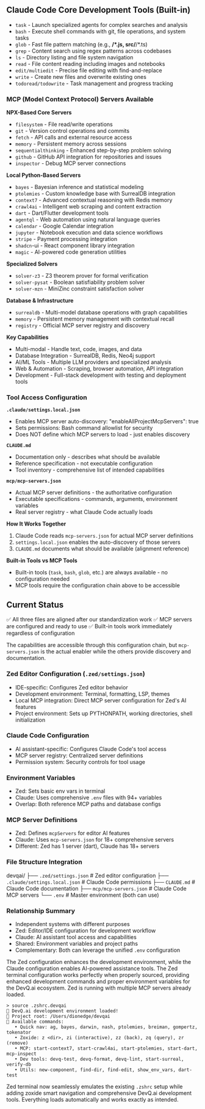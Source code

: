 ## Claude Code Core Development Tools (Built-in)

- `task` - Launch specialized agents for complex searches and analysis
- `bash` - Execute shell commands with git, file operations, and system tasks
- `glob` - Fast file pattern matching (e.g., **/*.js, src/**/*.ts)
- `grep` - Content search using regex patterns across codebases
- `ls` - Directory listing and file system navigation
- `read` - File content reading including images and notebooks
- `edit/multiedit` - Precise file editing with find-and-replace
- `write` - Create new files and overwrite existing ones
- `todoread/todowrite` - Task management and progress tracking

### MCP (Model Context Protocol) Servers Available

**NPX-Based Core Servers**

- `filesystem` - File read/write operations
- `git` - Version control operations and commits
- `fetch` - API calls and external resource access
- `memory` - Persistent memory across sessions
- `sequentialthinking` - Enhanced step-by-step problem solving
- `github` - GitHub API integration for repositories and issues
- `inspector` - Debug MCP server connections

**Local Python-Based Servers**

- `bayes` - Bayesian inference and statistical modeling
- `ptolemies` - Custom knowledge base with SurrealDB integration
- `context7` - Advanced contextual reasoning with Redis memory
- `crawl4ai` - Intelligent web scraping and content extraction
- `dart` - Dart/Flutter development tools
- `agentql` - Web automation using natural language queries
- `calendar` - Google Calendar integration
- `jupyter` - Notebook execution and data science workflows
- `stripe` - Payment processing integration
- `shadcn`-ui - React component library integration
- `magic` - AI-powered code generation utilities

**Specialized Solvers**

- `solver-z3` - Z3 theorem prover for formal verification
- `solver-pysat` - Boolean satisfiability problem solver
- `solver-mzn` - MiniZinc constraint satisfaction solver

**Database & Infrastructure**

- `surrealdb` - Multi-model database operations with graph capabilities
- `memory` - Persistent memory management with contextual recall
- `registry` - Official MCP server registry and discovery

**Key Capabilities**

- Multi-modal - Handle text, code, images, and data
- Database Integration - SurrealDB, Redis, Neo4j support
- AI/ML Tools - Multiple LLM providers and specialized analysis
- Web & Automation - Scraping, browser automation, API integration
- Development - Full-stack development with testing and deployment tools

### Tool Access Configuration

**`.claude/settings.local.json`**

- Enables MCP server auto-discovery: "enableAllProjectMcpServers": true
- Sets permissions: Bash command allowlist for security
- Does NOT define which MCP servers to load - just enables discovery

**`CLAUDE.md`**

- Documentation only - describes what should be available
- Reference specification - not executable configuration
- Tool inventory - comprehensive list of intended capabilities

**`mcp/mcp-servers.json`**

- Actual MCP server definitions - the authoritative configuration
- Executable specifications - commands, arguments, environment variables
- Real server registry - what Claude Code actually loads

**How It Works Together**

1. Claude Code reads `mcp-servers.json` for actual MCP server definitions
2. `settings.local.json` enables the auto-discovery of those servers
3. `CLAUDE.md` documents what should be available (alignment reference)

**Built-in Tools vs MCP Tools**

- Built-in tools (`task`, `bash`, `glob`, etc.) are always available - no configuration needed
- MCP tools require the configuration chain above to be accessible

## Current Status

✅ All three files are aligned after our standardization work
✅ MCP servers are configured and ready to use
✅ Built-in tools work immediately regardless of configuration

The capabilities are accessible through this configuration chain, but `mcp-servers.json` is the actual enabler while the others provide discovery and documentation.

### Zed Editor Configuration (`.zed/settings.json`)

- IDE-specific: Configures Zed editor behavior
- Development environment: Terminal, formatting, LSP, themes
- Local MCP integration: Direct MCP server configuration for Zed's AI features
- Project environment: Sets up PYTHONPATH, working directories, shell initialization

### Claude Code Configuration

- AI assistant-specific: Configures Claude Code's tool access
- MCP server registry: Centralized server definitions
- Permission system: Security controls for tool usage

### Environment Variables

- Zed: Sets basic env vars in terminal
- Claude: Uses comprehensive `.env` files with 94+ variables
- Overlap: Both reference MCP paths and database configs

### MCP Server Definitions

- Zed: Defines `mcpServers` for editor AI features
- Claude: Uses `mcp-servers.json` for 18+ comprehensive servers
- Different: Zed has 1 server (dart), Claude has 18+ servers

### File Structure Integration

devqai/
├── `.zed/settings.json`           # Zed editor configuration
├── `.claude/settings.local.json`  # Claude Code permissions
├── `CLAUDE.md`                    # Claude Code documentation
├── `mcp/mcp-servers.json`         # Claude Code MCP servers
└── `.env`                         # Master environment (both can use)

### Relationship Summary

- Independent systems with different purposes
- Zed: Editor/IDE configuration for development workflow
- Claude: AI assistant tool access and capabilities
- Shared: Environment variables and project paths
- Complementary: Both can leverage the unified `.env` configuration

The Zed configuration enhances the development environment, while the Claude configuration enables AI-powered assistance tools. The Zed terminal configuration works perfectly when properly sourced, providing enhanced development commands and proper environment variables for the DevQ.ai ecosystem.  Zed is running with multiple MCP servers already loaded.

```
> source .zshrc.devqai
🚀 DevQ.ai development environment loaded!
📁 Project root: /Users/dionedge/devqai
🔧 Available commands:
   • Quick nav: ag, bayes, darwin, nash, ptolemies, breiman, gompertz, tokenator
   • Zoxide: z <dir>, zi (interactive), zz (back), zq (query), zr (remove)
   • MCP: start-context7, start-crawl4ai, start-ptolemies, start-dart, mcp-inspect
   • Dev tools: devq-test, devq-format, devq-lint, start-surreal, verify-db
   • Utils: new-component, find-dir, find-edit, show_env_vars, dart-test
```
Zed terminal now seamlessly emulates the existing `.zshrc` setup while adding zoxide smart navigation and comprehensive DevQ.ai development tools. Everything loads automatically and works exactly as intended.
